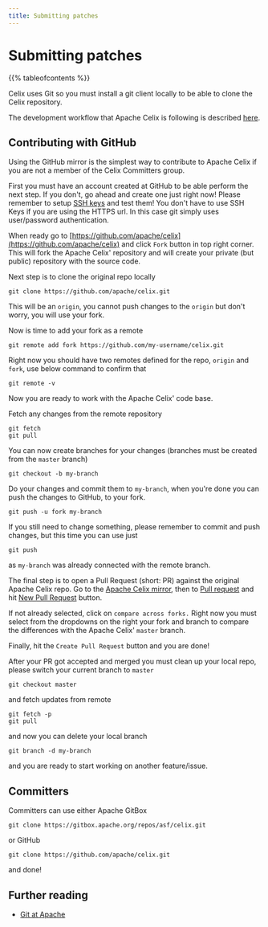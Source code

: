 ```yaml
---
title: Submitting patches
---
```


# Submitting patches

{{% tableofcontents %}}


<p class="alert alert-primary">
    Celix uses Git so you must install a git client locally to be able to clone the Celix repository.
</p>

<p class="alert alert-primary">
    The development workflow that Apache Celix is following is described <a href="development-workflow.html">here</a>.
</p>

## Contributing with GitHub

Using the GitHub mirror is the simplest way to contribute to Apache Celix if you are not a member
of the Celix Committers group.

First you must have an account created at GitHub to be able perform the next step. If you don't,
go ahead and create one just right now! Please remember to setup
[SSH keys](https://help.github.com/articles/generating-ssh-keys) and test them! You don't have to use SSH Keys 
if you are using the HTTPS url. In this case git simply uses user/password authentication.

When ready go to [https://github.com/apache/celix](https://github.com/apache/celix) and click `Fork` button
in top right corner. This will fork the Apache Celix' repository and will create your private (but public) repository
with the source code.

Next step is to clone the original repo locally

    git clone https://github.com/apache/celix.git
    
This will be an `origin`, you cannot push changes to the `origin` but don't worry, you will use your fork.

Now is time to add your fork as a remote

    git remote add fork https://github.com/my-username/celix.git 

Right now you should have two remotes defined for the repo, `origin` and `fork`, use below command to confirm that

    git remote -v 

Now you are ready to work with the Apache Celix' code base.
    
Fetch any changes from the remote repository

    git fetch
    git pull
    
You can now create branches for your changes (branches must be created from the `master` branch)

    git checkout -b my-branch

Do your changes and commit them to `my-branch`, when you're done you can push the changes to GitHub, to your fork.

    git push -u fork my-branch
    
If you still need to change something, please remember to commit and push changes, but this time you can use just

    git push
    
as `my-branch` was already connected with the remote branch.

The final step is to open a Pull Request (short: PR) against the original Apache Celix repo. Go to the 
[Apache Celix mirror](https://github.com/apache/celix), then to [Pull request](https://github.com/apache/celix/pulls)
and hit [New Pull Request](https://github.com/apache/celix/compare/) button.

If not already selected, click on `compare across forks.` Right now you must select from the dropdowns on the right
your fork and branch to compare the differences with the Apache Celix' `master` branch.

Finally, hit the `Create Pull Request` button and you are done!

After your PR got accepted and merged you must clean up your local repo, please switch your current branch to `master`

    git checkout master
    
and fetch updates from remote

    git fetch -p
    git pull
    
and now you can delete your local branch

    git branch -d my-branch
    
and you are ready to start working on another feature/issue.

## Committers

Committers can use either Apache GitBox

    git clone https://gitbox.apache.org/repos/asf/celix.git    
    
or GitHub
   
    git clone https://github.com/apache/celix.git

and done!

## Further reading

 * [Git at Apache](http://wiki.apache.org/general/GitAtApache)

